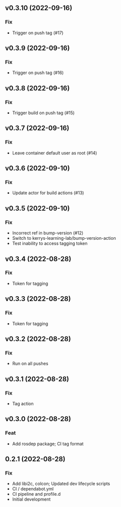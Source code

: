 ## v0.3.10 (2022-09-16)

### Fix

- Trigger on push tag (#17)

## v0.3.9 (2022-09-16)

### Fix

- Trigger on push tag (#16)

## v0.3.8 (2022-09-16)

### Fix

- Trigger build on push tag (#15)

## v0.3.7 (2022-09-16)

### Fix

- Leave container default user as root (#14)

## v0.3.6 (2022-09-10)

### Fix

- Update actor for build actions (#13)

## v0.3.5 (2022-09-10)

### Fix

- Incorrect ref in bump-version (#12)
- Switch to kerrys-learning-lab/bump-version-action
- Test inability to access tagging token

## v0.3.4 (2022-08-28)

### Fix

- Token for tagging

## v0.3.3 (2022-08-28)

### Fix

- Token for tagging

## v0.3.2 (2022-08-28)

### Fix

- Run on all pushes

## v0.3.1 (2022-08-28)

### Fix

- Tag action

## v0.3.0 (2022-08-28)

### Feat

- Add rosdep package; CI tag format

## 0.2.1 (2022-08-28)

### Fix

- Add libi2c, colcon; Updated dev lifecycle scripts
- CI / dependabot.yml
- CI pipeline and profile.d
- Initial development

